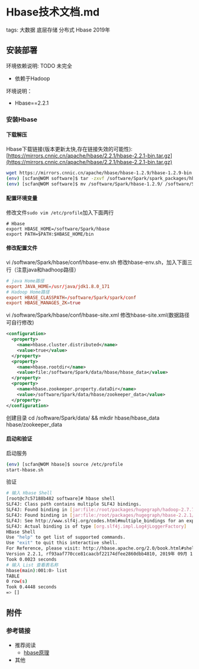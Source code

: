# Hbase技术文档.md

tags: 大数据 底层存储 分布式 Hbase 2019年

## 安装部署

环境依赖说明: TODO 未完全

- 依赖于Hadoop

环境说明：

- Hbase==2.2.1

### 安装Hbase

#### 下载解压

Hbase下载链接(版本更新太快,存在链接失效的可能性): [https://mirrors.cnnic.cn/apache/hbase/2.2.1/hbase-2.2.1-bin.tar.gz](https://mirrors.cnnic.cn/apache/hbase/2.2.1/hbase-2.2.1-bin.tar.gz)

```bash
wget https://mirrors.cnnic.cn/apache/hbase/hbase-1.2.9/hbase-1.2.9-bin.tar.gz -P /software/Spark/spark_packages/. 
(env) [scfan@WOM software]$ tar -zxvf /software/Spark/spark_packages/hbase-1.2.9-bin.tar.gz -C /software/Spark/.
(env) [scfan@WOM software]$ mv /software/Spark/hbase-1.2.9/ /software/Spark/hbase
```

#### 配置环境变量

修改文件```sudo vim /etc/profile```加入下面两行

```base
# Hbase
export HBASE_HOME=/software/Spark/hbase
export PATH=$PATH:$HBASE_HOME/bin
```

#### 修改配置文件

vi /software/Spark/hbase/conf/hbase-env.sh
修改hbase-env.sh，加入下面三行（注意java和hadhoop路径）


```conf
# java Home路径
export JAVA_HOME=/usr/java/jdk1.8.0_171
# Hadoop Home路径
export HBASE_CLASSPATH=/software/Spark/spark/conf
export HBASE_MANAGES_ZK=true
```

vi /software/Spark/hbase/conf/hbase-site.xml 
修改hbase-site.xml(数据路径可自行修改)

```xml
<configuration>
  <property>
    <name>hbase.cluster.distributed</name>
    <value>true</value>
  </property>
  <property>
    <name>hbase.rootdir</name>
    <value>file:/software/Spark/data/hbase/hbase_data</value>
  </property>
  <property>
    <name>hbase.zookeeper.property.dataDir</name>
    <value>/software/Spark/data/hbase/zookeeper_data</value>
  </property>
</configuration>
```

创建目录
cd /software/Spark/data/ && mkdir hbase/hbase_data hbase/zookeeper_data

#### 启动和验证

启动服务

```bash
(env) [scfan@WOM hbase]$ source /etc/profile
start-hbase.sh
```

验证

```bash
# 输入 Hbase Shell
[root@c7c57188b482 software]# hbase shell
SLF4J: Class path contains multiple SLF4J bindings.
SLF4J: Found binding in [jar:file:/root/packages/hugegraph/hadoop-2.7.7/share/hadoop/common/lib/slf4j-log4j12-1.7.10.jar!/org/slf4j/impl/StaticLoggerBinder.class]
SLF4J: Found binding in [jar:file:/root/packages/hugegraph/hbase-2.2.1/lib/client-facing-thirdparty/slf4j-log4j12-1.7.25.jar!/org/slf4j/impl/StaticLoggerBinder.class]
SLF4J: See http://www.slf4j.org/codes.html#multiple_bindings for an explanation.
SLF4J: Actual binding is of type [org.slf4j.impl.Log4jLoggerFactory]
HBase Shell
Use "help" to get list of supported commands.
Use "exit" to quit this interactive shell.
For Reference, please visit: http://hbase.apache.org/2.0/book.html#shell
Version 2.2.1, rf93aaf770cce81caacbf22174dfee2860dbb4810, 2019年 09月 10日 星期二 14:28:27 CST
Took 0.0023 seconds
# 输入 List 查看表名称
hbase(main):001:0> list
TABLE
0 row(s)
Took 0.4448 seconds
=> []
```

## 附件

### 参考链接

- 推荐阅读
  - [hbase原理](https://blog.csdn.net/fanren224/article/details/84594842)
- 其他

